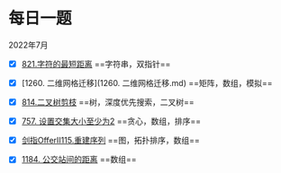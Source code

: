 # 每日一题

2022年7月

- [x] [821.字符的最短距离](821.字符的最短距离.md) ==字符串，双指针==
- [x] [1260. 二维网格迁移](1260. 二维网格迁移.md) ==矩阵，数组，模拟==
- [x] [814.二叉树剪枝](814.二叉树剪枝.md) ==树，深度优先搜索，二叉树==
- [x] [757. 设置交集大小至少为2](757.设置交集大小至少为2.md) ==贪心，数组，排序==
- [x] [剑指OfferII115.重建序列](剑指OfferII115.重建序列.md) ==图，拓扑排序，数组==
- [x] [1184. 公交站间的距离](1184.公交站间的距离.md) ==数组==

